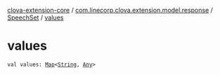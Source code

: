 [clova-extension-core](../../index.md) / [com.linecorp.clova.extension.model.response](../index.md) / [SpeechSet](index.md) / [values](./values.md)

# values

`val values: `[`Map`](https://kotlinlang.org/api/latest/jvm/stdlib/kotlin.collections/-map/index.html)`<`[`String`](https://kotlinlang.org/api/latest/jvm/stdlib/kotlin/-string/index.html)`, `[`Any`](https://kotlinlang.org/api/latest/jvm/stdlib/kotlin/-any/index.html)`>`